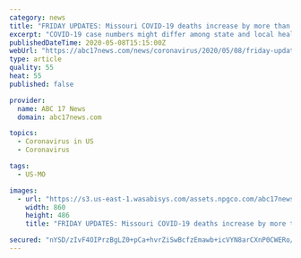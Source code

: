 ```yaml
---
category: news
title: "FRIDAY UPDATES: Missouri COVID-19 deaths increase by more than 30"
excerpt: "COVID-19 case numbers might differ among state and local health authorities because of issues with reporting and address verification. UPDATE 2: P.M.: The number of Missouri deaths from COVID-19 shot up by more than 30 on Friday,"
publishedDateTime: 2020-05-08T15:15:00Z
webUrl: "https://abc17news.com/news/coronavirus/2020/05/08/friday-updates-missouri-covid-19-deaths-increase-by-more-than-30/"
type: article
quality: 55
heat: 55
published: false

provider:
  name: ABC 17 News
  domain: abc17news.com

topics:
  - Coronavirus in US
  - Coronavirus

tags:
  - US-MO

images:
  - url: "https://s3.us-east-1.wasabisys.com/assets.npgco.com/abc17news.com/2020/03/Missouri-flag-and-coronavirus-2-860x486.jpg"
    width: 860
    height: 486
    title: "FRIDAY UPDATES: Missouri COVID-19 deaths increase by more than 30"

secured: "nYSD/zIvF4OIPrzBgLZ0+pCa+hvrZiSwBcfzEmawb+icVYN8arCXnP0CWERo/dId09HhquK9r5cwW9wQkmpFv6/CUT98wu+v+qJGqETaD8rJrv0s71h1Lhbh0/sc4hOt9uQdUNAWxiXJuRSuvfQSJAZ/NZY68weC6pVUfvj+/eHBDnZJaiiMFO4WV4HonDu2nS8fr5R2W/OjGWr3Cppnz4RrvNRAhCanC6nDUfUcLGbzArdNZIKyuxVSzc/ctWgUdT5nZhW4Az2YP7Wg6Wbd629pg2RzLv7qXKhQpMcoFX7TadYPAEX9O0Ex9XP9I6C9+wpfJyrIh3YLxFU0YuRO7yXJlpqnNqsBkbC99lGIpEGGN+8IksPq3GQpRWI6xRo5AxxlZLkX4+A+WwKesUGUhQy4pdRJpn73Cl3p0htwyWiRT+52Ea+d94L5lj2XejHHBooNyuFI1KrEO5liqwfrAqjzZELCMdeGmOOIKPuLu4c=;f4Peh1o65ISak6rQ5049kA=="
---
```


